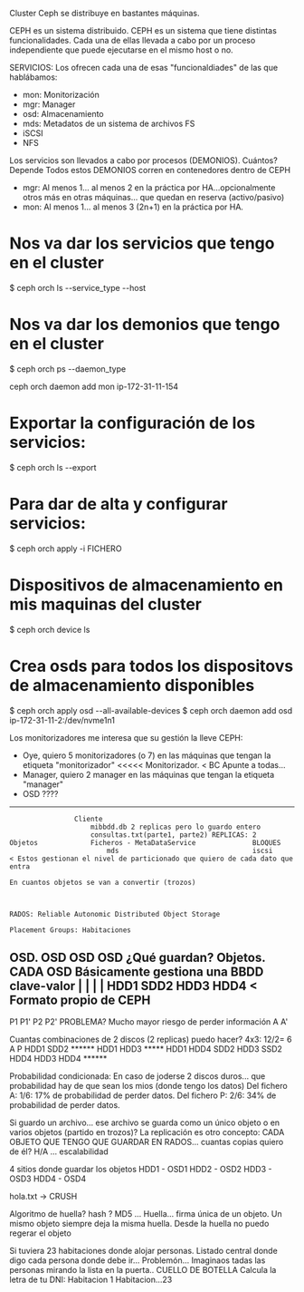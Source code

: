Cluster Ceph se distribuye en bastantes máquinas.

CEPH es un sistema distribuido.
CEPH es un sistema que tiene distintas funcionalidades. Cada una de ellas llevada a cabo por un proceso independiente que 
puede ejecutarse en el mismo host o no.

SERVICIOS: Los ofrecen cada una de esas "funcionaldiades" de las que hablábamos:
- mon: Monitorización
- mgr: Manager
- osd: Almacenamiento
- mds: Metadatos de un sistema de archivos FS
- iSCSI
- NFS

Los servicios son llevados a cabo por procesos (DEMONIOS). Cuántos? Depende
Todos estos DEMONIOS corren en contenedores dentro de CEPH
- mgr: Al menos 1... al menos 2 en la práctica por HA...opcionalmente otros más en otras máquinas... que quedan en reserva (activo/pasivo)
- mon: Al menos 1... al menos 3 (2n+1) en la práctica por HA.

# Nos va dar los servicios que tengo en el cluster
$ ceph orch ls
                --service_type 
                --host

# Nos va dar los demonios que tengo en el cluster
$ ceph orch ps
                --daemon_type
                
ceph orch daemon add mon ip-172-31-11-154

# Exportar la configuración de los servicios:
$ ceph orch ls --export

# Para dar de alta y configurar servicios:
$ ceph orch apply -i FICHERO

# Dispositivos de almacenamiento en mis maquinas del cluster
$ ceph orch device ls
# Crea osds para todos los dispositovs de almacenamiento disponibles 
$ ceph orch apply osd --all-available-devices
$ ceph orch daemon add osd ip-172-31-11-2:/dev/nvme1n1


Los monitorizadores me interesa que su gestión la lleve CEPH:
- Oye, quiero 5 monitorizadores (o 7) en las máquinas que tengan la etiqueta "monitorizador"  <<<<< Monitorizador.   < BC Apunte a todas...
- Manager, quiero 2 manager en las máquinas que tengan la etiqueta "manager" 
- OSD ???? 


-----------------------------------------------------------------
                    Cliente
                        mibbdd.db 2 replicas pero lo guardo entero
                        consultas.txt(parte1, parte2) REPLICAS: 2
    Objetos             Ficheros - MetaDataService              BLOQUES
                            mds                                 iscsi      < Estos gestionan el nivel de particionado que quiero de cada dato que entra
                                                                              En cuantos objetos se van a convertir (trozos)


    
    RADOS: Reliable Autonomic Distributed Object Storage
    
    Placement Groups: Habitaciones
    
    
OSD.  OSD              OSD     OSD                             ¿Qué guardan? Objetos. CADA OSD Básicamente gestiona una BBDD clave-valor
 |     |                |       |
HDD1 SDD2             HDD3     HDD4 < Formato propio de CEPH
--------------------------------
P1    P1'              P2      P2'         PROBLEMA?  Mucho mayor riesgo de perder información
A                       A'
 
Cuantas combinaciones de 2 discos (2 replicas) puedo hacer? 4x3: 12/2= 6
                A       P
HDD1    SDD2            ******
HDD1    HDD3 *****
HDD1    HDD4
SDD2    HDD3
SSD2    HDD4
HDD3    HDD4            ******

Probabilidad condicionada: En caso de joderse 2 discos duros... que probabilidad hay de que sean los mios (donde tengo los datos)
    Del fichero A: 1/6: 17% de probabilidad de perder datos.
    Del fichero P: 2/6: 34% de probabilidad de perder datos.


Si guardo un archivo... ese archivo se guarda como un único objeto o en varios objetos (partido en trozos)?
La replicación es otro concepto: CADA OBJETO QUE TENGO QUE GUARDAR EN RADOS... cuantas copias quiero de él? H/A ... escalabilidad




4 sitios donde guardar los objetos
HDD1 - OSD1
HDD2 - OSD2
HDD3 - OSD3
HDD4 - OSD4


hola.txt -> CRUSH

Algoritmo de huella? hash ? MD5 ... Huella... firma única de un objeto. Un mismo objeto siempre deja la misma huella.
                                                                        Desde la huella no puedo regerar el objeto

Si tuviera 23 habitaciones donde alojar personas.
Listado central donde digo cada persona donde debe ir... Problemón... Imaginaos tadas las personas mirando la lista en la puerta.. CUELLO DE BOTELLA
Calcula la letra de tu DNI: Habitacion 1
                            Habitacion...23
